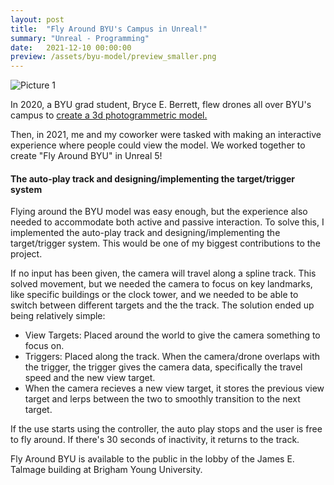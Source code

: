 ```yaml
---
layout: post
title:  "Fly Around BYU's Campus in Unreal!"
summary: "Unreal - Programming"
date:   2021-12-10 00:00:00
preview: /assets/byu-model/preview_smaller.png
---
```


![Picture 1](/assets/byu-model/preview.png)

In 2020, a BYU grad student, Bryce E. Berrett, flew drones all over BYU's campus to [create a 3d photogrammetric model.](https://magazine.byu.edu/article/3d-byu-campus-tour/)

Then, in 2021, me and my coworker were tasked with making an interactive experience where people could view the model. We worked together to create "Fly Around BYU" in Unreal 5! 


#### The auto-play track and designing/implementing the target/trigger system

Flying around the BYU model was easy enough, but the experience also needed to accommodate both active and passive interaction. To solve this, I implemented the auto-play track and designing/implementing the target/trigger system. This would be one of my biggest contributions to the project.

If no input has been given, the camera will travel along a spline track. This solved movement, but we needed the camera to focus on key landmarks, like specific buildings or the clock tower, and we needed to be able to switch between different targets and the the track. The solution ended up being relatively simple:

- View Targets: Placed around the world to give the camera something to focus on.
- Triggers: Placed along the track. When the camera/drone overlaps with the trigger, the trigger gives the camera data, specifically the travel speed and the new view target.
- When the camera recieves a new view target, it stores the previous view target and lerps between the two to smoothly transition to the next target.

If the use starts using the controller, the auto play stops and the user is free to fly around. If there's 30 seconds of inactivity, it returns to the track.

Fly Around BYU is available to the public in the lobby of the James E. Talmage building at Brigham Young University.